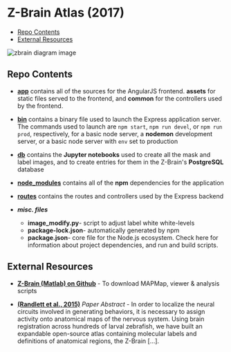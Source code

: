 # Z-Brain Atlas (2017)

- [Repo Contents](#repo-contents)
- [External Resources](#external-resources)

![zbrain diagram image](https://github.com/OnyekaN/Z-Brain-2/blob/master/app/assets/images/FrontPageImage.jpg)

## Repo Contents

- [**app**](https://github.com/OnyekaN/Z-Brain-2/tree/master/app)
contains all of the sources for the AngularJS frontend. **assets** for static files served to the frontend, and **common** for the controllers used by the frontend.

- [**bin**](https://github.com/OnyekaN/Z-Brain-2/tree/master/bin) contains a binary file used to launch the Express application server.  The commands used to launch are `npm start`, `npm run devel`, or `npm run prod`, respectively, for a basic node server, a **nodemon** development server, or a basic node server with `env` set to production

- [**db**](https://github.com/OnyekaN/Z-Brain-2/tree/master/db) contains the **Jupyter notebooks** used to create all the mask and label images, and to create entries for them in the Z-Brain's **PostgreSQL** database 

- [**node_modules**](https://github.com/OnyekaN/Z-Brain-2/tree/master/node_modules) contains all of the **npm** dependencies for the application

- [**routes**](https://github.com/OnyekaN/Z-Brain-2/tree/master/routes) contains the routes and controllers used by the Express backend

- **_misc. files_**
    - **image_modify.py**- script to adjust label white white-levels
    - **package-lock.json**- automatically generated by npm
    - **package.json**- core file for the Node.js ecosystem. Check here for information about project dependencies, and run and build scripts.


## External Resources

- [**Z-Brain (Matlab) on Github**](https://github.com/owenrandlett/Z-Brain) - To download MAPMap, viewer & analysis scripts

- [**(Randlett et al., 2015)**](http://www.nature.com/nmeth/journal/v12/n11/abs/nmeth.3581.html) *Paper Abstract* - In order to localize the neural circuits involved in generating behaviors, it is necessary to assign activity onto anatomical maps of the nervous system. Using brain registration across hundreds of larval zebrafish, we have built an expandable open-source atlas containing molecular labels and definitions of anatomical regions, the Z-Brain [...].




